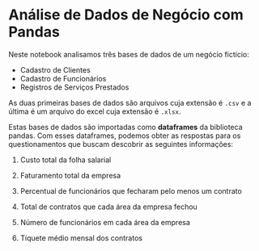 # Análise de Dados de Negócio com Pandas

Neste notebook analisamos três bases de dados de um negócio fictício:

- Cadastro de Clientes
- Cadastro de Funcionários
- Registros de Serviços Prestados

As duas primeiras bases de dados são arquivos cuja extensão é `.csv` e a última é um arquivo do excel cuja extensão é `.xlsx`.

Estas bases de dados são importadas como **dataframes** da biblioteca pandas. Com esses dataframes, podemos obter as respostas para os questionamentos que buscam descobrir as seguintes informações:

1. Custo total da folha salarial

2. Faturamento total da empresa

3. Percentual de funcionários que fecharam pelo menos um contrato

4. Total de contratos que cada área da empresa fechou

5. Número de funcionários em cada área da empresa

6. Tíquete médio mensal dos contratos
